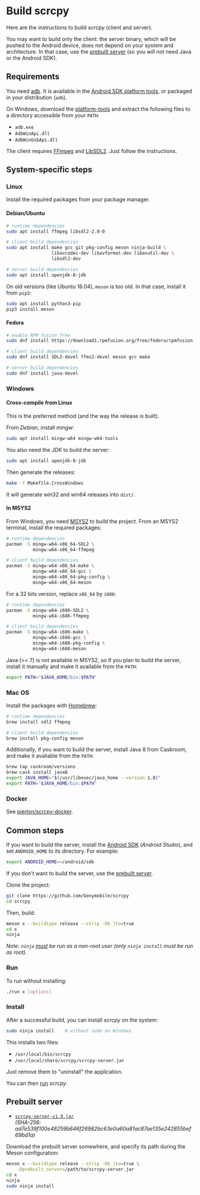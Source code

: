 # Build scrcpy

Here are the instructions to build _scrcpy_ (client and server).

You may want to build only the client: the server binary, which will be pushed
to the Android device, does not depend on your system and architecture. In that
case, use the [prebuilt server] (so you will not need Java or the Android SDK).

[prebuilt server]: #prebuilt-server


## Requirements

You need [adb]. It is available in the [Android SDK platform
tools][platform-tools], or packaged in your distribution (`adb`).

On Windows, download the [platform-tools][platform-tools-windows] and extract
the following files to a directory accessible from your `PATH`:
 - `adb.exe`
 - `AdbWinApi.dll`
 - `AdbWinUsbApi.dll`

The client requires [FFmpeg] and [LibSDL2]. Just follow the instructions.

[adb]: https://developer.android.com/studio/command-line/adb.html
[platform-tools]: https://developer.android.com/studio/releases/platform-tools.html
[platform-tools-windows]: https://dl.google.com/android/repository/platform-tools-latest-windows.zip
[ffmpeg]: https://en.wikipedia.org/wiki/FFmpeg
[LibSDL2]: https://en.wikipedia.org/wiki/Simple_DirectMedia_Layer



## System-specific steps

### Linux

Install the required packages from your package manager.

#### Debian/Ubuntu

```bash
# runtime dependencies
sudo apt install ffmpeg libsdl2-2.0-0

# client build dependencies
sudo apt install make gcc git pkg-config meson ninja-build \
                 libavcodec-dev libavformat-dev libavutil-dev \
                 libsdl2-dev

# server build dependencies
sudo apt install openjdk-8-jdk
```

On old versions (like Ubuntu 16.04), `meson` is too old. In that case, install
it from `pip3`:

```bash
sudo apt install python3-pip
pip3 install meson
```


#### Fedora

```bash
# enable RPM fusion free
sudo dnf install https://download1.rpmfusion.org/free/fedora/rpmfusion-free-release-$(rpm -E %fedora).noarch.rpm

# client build dependencies
sudo dnf install SDL2-devel ffms2-devel meson gcc make

# server build dependencies
sudo dnf install java-devel
```



### Windows

#### Cross-compile from Linux

This is the preferred method (and the way the release is built).

From _Debian_, install _mingw_:

```bash
sudo apt install mingw-w64 mingw-w64-tools
```

You also need the JDK to build the server:

```bash
sudo apt install openjdk-8-jdk
```

Then generate the releases:

```bash
make -f Makefile.CrossWindows
```

It will generate win32 and win64 releases into `dist/`.


#### In MSYS2

From Windows, you need [MSYS2] to build the project. From an MSYS2 terminal,
install the required packages:

[MSYS2]: http://www.msys2.org/

```bash
# runtime dependencies
pacman -S mingw-w64-x86_64-SDL2 \
          mingw-w64-x86_64-ffmpeg

# client build dependencies
pacman -S mingw-w64-x86_64-make \
          mingw-w64-x86_64-gcc \
          mingw-w64-x86_64-pkg-config \
          mingw-w64-x86_64-meson
```

For a 32 bits version, replace `x86_64` by `i686`:

```bash
# runtime dependencies
pacman -S mingw-w64-i686-SDL2 \
          mingw-w64-i686-ffmpeg

# client build dependencies
pacman -S mingw-w64-i686-make \
          mingw-w64-i686-gcc \
          mingw-w64-i686-pkg-config \
          mingw-w64-i686-meson
```

Java (>= 7) is not available in MSYS2, so if you plan to build the server,
install it manually and make it available from the `PATH`:

```bash
export PATH="$JAVA_HOME/bin:$PATH"
```

### Mac OS

Install the packages with [Homebrew]:

[Homebrew]: https://brew.sh/

```bash
# runtime dependencies
brew install sdl2 ffmpeg

# client build dependencies
brew install pkg-config meson
```

Additionally, if you want to build the server, install Java 8 from Caskroom, and
make it avaliable from the `PATH`:

```bash
brew tap caskroom/versions
brew cask install java8
export JAVA_HOME="$(/usr/libexec/java_home --version 1.8)"
export PATH="$JAVA_HOME/bin:$PATH"
```

### Docker

See [pierlon/scrcpy-docker](https://github.com/pierlon/scrcpy-docker).


## Common steps

If you want to build the server, install the [Android SDK] (_Android Studio_),
and set `ANDROID_HOME` to its directory. For example:

[Android SDK]: https://developer.android.com/studio/index.html

```bash
export ANDROID_HOME=~/android/sdk
```

If you don't want to build the server, use the [prebuilt server].

Clone the project:

```bash
git clone https://github.com/Genymobile/scrcpy
cd scrcpy
```

Then, build:

```bash
meson x --buildtype release --strip -Db_lto=true
cd x
ninja
```

_Note: `ninja` [must][ninja-user] be run as a non-root user (only `ninja
install` must be run as root)._

[ninja-user]: https://github.com/Genymobile/scrcpy/commit/4c49b27e9f6be02b8e63b508b60535426bd0291a


### Run

To run without installing:

```bash
./run x [options]
```


### Install

After a successful build, you can install _scrcpy_ on the system:

```bash
sudo ninja install    # without sudo on Windows
```

This installs two files:

 - `/usr/local/bin/scrcpy`
 - `/usr/local/share/scrcpy/scrcpy-server.jar`

Just remove them to "uninstall" the application.

You can then [run](README.md#run) _scrcpy_.


## Prebuilt server

 - [`scrcpy-server-v1.9.jar`][direct-scrcpy-server]  
   _(SHA-256: ad7e539f100e48259b646f26982bc63e0a60a81ac87ae135e242855bef69bd1a)_

[direct-scrcpy-server]: https://github.com/Genymobile/scrcpy/releases/download/v1.9/scrcpy-server-v1.9.jar

Download the prebuilt server somewhere, and specify its path during the Meson
configuration:

```bash
meson x --buildtype release --strip -Db_lto=true \
    -Dprebuilt_server=/path/to/scrcpy-server.jar
cd x
ninja
sudo ninja install
```
